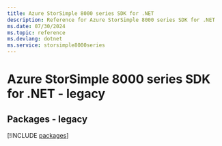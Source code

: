 ```yaml
---
title: Azure StorSimple 8000 series SDK for .NET
description: Reference for Azure StorSimple 8000 series SDK for .NET
ms.date: 07/30/2024
ms.topic: reference
ms.devlang: dotnet
ms.service: storsimple8000series
---
```

# Azure StorSimple 8000 series SDK for .NET - legacy
## Packages - legacy
[!INCLUDE [packages](storsimple-8000-series-index.md)]